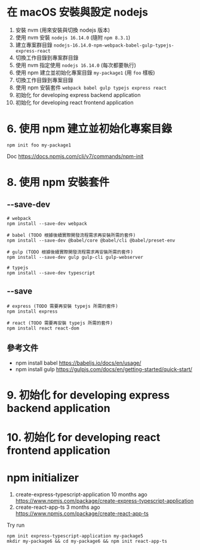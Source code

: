 # 在 macOS 安裝與設定 nodejs

 1. 安裝 nvm (用來安裝與切換 nodejs 版本)
 2. 使用 nvm 安裝 `nodejs 16.14.0` (隨附 `npm 8.3.1`)
 3. 建立專案群目錄 `nodejs-16.14.0-npm-webpack-babel-gulp-typejs-express-react`
 4. 切換工作目錄到專案群目錄
 5. 使用 nvm 指定使用 `nodejs 16.14.0` (每次都要執行)
 6. 使用 npm 建立並初始化專案目錄 `my-package1` (用 `foo` 樣板)
 7. 切換工作目錄到專案目錄
 8. 使用 npm 安裝套件 `webpack babel gulp typejs express react`
 9. 初始化 for developing express backend application
10. 初始化 for developing react frontend application

# 6. 使用 npm 建立並初始化專案目錄

```
npm init foo my-package1
```

Doc https://docs.npmjs.com/cli/v7/commands/npm-init

# 8. 使用 npm 安裝套件

## --save-dev

```
# webpack
npm install --save-dev webpack

# babel (TODO 根據後續實際開發流程需求再安裝所需的套件)
npm install --save-dev @babel/core @babel/cli @babel/preset-env

# gulp (TODO 根據後續實際開發流程需求再安裝所需的套件)
npm install --save-dev gulp gulp-cli gulp-webserver

# typejs
npm install --save-dev typescript
```

## --save

```
# express (TODO 需要再安裝 typejs 所需的套件)
npm install express

# react (TODO 需要再安裝 typejs 所需的套件)
npm install react react-dom
```

## 參考文件

* npm install babel https://babeljs.io/docs/en/usage/
* npm install gulp https://gulpjs.com/docs/en/getting-started/quick-start/

# 9. 初始化 for developing express backend application

# 10. 初始化 for developing react frontend application

# npm initializer

1. create-express-typescript-application 10 months ago  https://www.npmjs.com/package/create-express-typescript-application
2. create-react-app-ts                   3 months ago   https://www.npmjs.com/package/create-react-app-ts

Try run

```
npm init express-typescript-application my-package5
mkdir my-package6 && cd my-package6 && npm init react-app-ts
```
